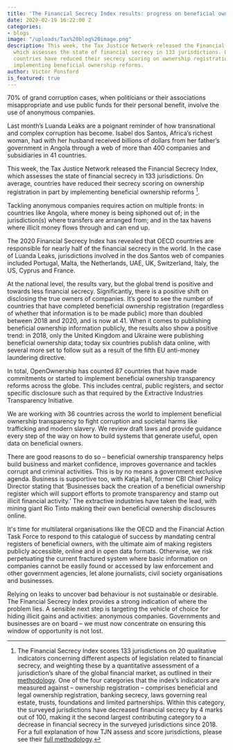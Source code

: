 ```yaml
---
title: 'The Financial Secrecy Index results: progress on beneficial ownership transparency'
date: 2020-02-19 16:22:00 Z
categories:
- blogs
image: "/uploads/Tax%20blog%20image.png"
description: This week, the Tax Justice Network released the Financial Secrecy Index,
  which assesses the state of financial secrecy in 133 jurisdictions. On average,
  countries have reduced their secrecy scoring on ownership registration in part by
  implementing beneficial ownership reforms.
author: Victor Ponsford
is_featured: true
---
```


70% of grand corruption cases, when politicians or their associations misappropriate and use public funds for their personal benefit, involve the use of anonymous companies. 

Last month’s Luanda Leaks are a poignant reminder of how transnational and complex corruption has become. Isabel dos Santos, Africa’s richest woman, had with her husband received billions of dollars from her father’s government in Angola through a web of more than 400 companies and subsidiaries in 41 countries. 

This week, the Tax Justice Network released the Financial Secrecy Index, which assesses the state of financial secrecy in 133 jurisdictions. On average, countries have reduced their secrecy scoring on ownership registration in part by implementing beneficial ownership reforms [^1]. 

Tackling anonymous companies requires action on multiple fronts: in countries like Angola, where money is being siphoned out of; in the jurisdiction(s) where transfers are arranged from; and in the tax havens where illicit money flows through and can end up. 

The 2020 Financial Secrecy Index has revealed that OECD countries are responsible for nearly half of the financial secrecy in the world. In the case of Luanda Leaks, jurisdictions involved in the dos Santos web of companies included Portugal, Malta, the Netherlands, UAE, UK, Switzerland, Italy, the US, Cyprus and France. 

At the national level, the results vary, but the global trend is positive and towards less financial secrecy. Significantly, there is a positive shift on disclosing the true owners of companies. It’s good to see the number of countries that have completed beneficial ownership registration (regardless of whether that information is to be made public) more than doubled between 2018 and 2020, and is now at 41. When it comes to publishing beneficial ownership information publicly, the results also show a positive trend: in 2018, only the United Kingdom and Ukraine were publishing beneficial ownership data; today six countries publish data online, with several more set to follow suit as a result of the fifth EU anti-money laundering directive. 

In total, OpenOwnership has counted 87 countries that have made commitments or started to implement beneficial ownership transparency reforms across the globe. This includes central, public registers, and sector specific disclosure such as that required by the Extractive Industries Transparency Initiative.

We are working with 36 countries across the world to implement beneficial ownership transparency to fight corruption and societal harms like trafficking and modern slavery. We review draft laws and provide guidance every step of the way on how to build systems that generate useful, open data on beneficial owners.

There are good reasons to do so – beneficial ownership transparency helps build business and market confidence, improves governance and tackles corrupt and criminal activities. This is by no means a government exclusive agenda. Business is supportive too, with Katja Hall, former CBI Chief Policy Director stating that ‘Businesses back the creation of a beneficial ownership register which will support efforts to promote transparency and stamp out illicit financial activity.’ The extractive industries have taken the lead, with mining giant Rio Tinto making their own beneficial ownership disclosures online.

It's time for multilateral organisations like the OECD and the Financial Action Task Force to respond to this catalogue of success by mandating central registers of beneficial owners, with the ultimate aim of making registers publicly accessible, online and in open data formats. Otherwise, we risk perpetuating the current fractured system where basic information on companies cannot be easily found or accessed by law enforcement and other government agencies, let alone journalists, civil society organisations and businesses.

Relying on leaks to uncover bad behaviour is not sustainable or desirable. The Financial Secrecy Index provides a strong indication of where the problem lies. A sensible next step is targeting the vehicle of choice for hiding illicit gains and activities: anonymous companies. Governments and businesses are on board – we must now concentrate on ensuring this window of opportunity is not lost.

[^1]: The Financial Secrecy Index scores 133 jurisdictions on 20 qualitative indicators concerning different aspects of legislation related to financial secrecy, and weighting these by a quantitative assessment of a jurisdiction’s share of the global financial market, as outlined in their [methodology](http://www.financialsecrecyindex.com/PDF/FSI-Methodology.pdf). One of the four categories that the index’s indicators are measured against – ownership registration – comprises beneficial and legal ownership registration, banking secrecy, laws governing real estate, trusts, foundations and limited partnerships. Within this category, the surveyed jurisdictions have decreased financial secrecy by 4 marks out of 100, making it the second largest contributing category to a decrease in financial secrecy in the surveyed jurisdictions since 2018. For a full explanation of how TJN assess and score jurisdictions, please see their [full methodology](http://www.financialsecrecyindex.com/PDF/FSI-Methodology.pdf).